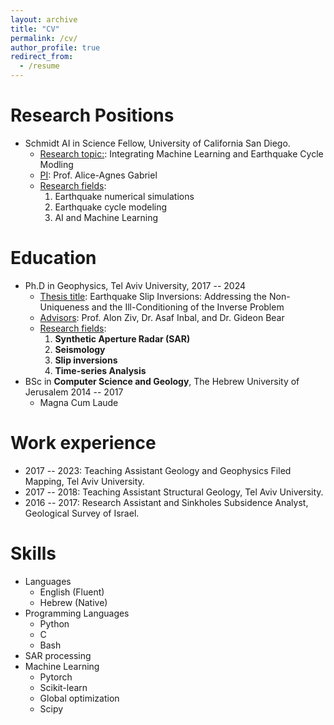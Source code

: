 ```yaml
---
layout: archive
title: "CV"
permalink: /cv/
author_profile: true
redirect_from:
  - /resume
---
```



Research Positions
======
* Schmidt AI in Science Fellow, University of California San Diego.
    - <ins>Research topic:</ins>: Integrating Machine Learning and Earthquake Cycle Modling
    - <ins>PI</ins>: Prof. Alice-Agnes Gabriel
    - <ins>Research fields</ins>:
        1. Earthquake numerical simulations
        2. Earthquake cycle modeling
        3. AI and Machine Learning
        
Education
======
* Ph.D in Geophysics, Tel Aviv University, 2017  --  2024
    - <ins>Thesis title</ins>: Earthquake Slip Inversions: Addressing the Non-Uniqueness and the Ill-Conditioning of the Inverse Problem
    - <ins>Advisors</ins>: Prof. Alon Ziv, Dr. Asaf Inbal, and Dr. Gideon Bear
    - <ins>Research fields</ins>:
        1. **Synthetic Aperture Radar (SAR)**
        2. **Seismology**
        3. **Slip inversions**
        4. **Time-series Analysis**
* BSc in **Computer Science and Geology**, The Hebrew University of Jerusalem 2014 -- 2017  
    - Magna Cum Laude


Work experience
======
* 2017 -- 2023: Teaching Assistant Geology and Geophysics Filed Mapping, Tel Aviv University.
* 2017 -- 2018: Teaching Assistant Structural Geology, Tel Aviv University.
* 2016 -- 2017: Research Assistant and Sinkholes Subsidence Analyst, Geological Survey of Israel. 

Skills
======
* Languages
    - English (Fluent)
    - Hebrew (Native)
* Programming Languages
    - Python
    - C
    - Bash
* SAR processing
* Machine Learning
    - Pytorch
    - Scikit-learn
    - Global optimization
    - Scipy

